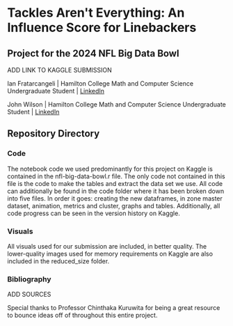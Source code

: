 # Tackles Aren't Everything: An Influence Score for Linebackers
## Project for the 2024 NFL Big Data Bowl
ADD LINK TO KAGGLE SUBMISSION

Ian Fratarcangeli | Hamilton College Math and Computer Science Undergraduate Student | [LinkedIn](https://www.linkedin.com/in/hadrian-fratarcangeli/)

John Wilson | Hamilton College Math and Computer Science Undergraduate Student | [LinkedIn](https://www.linkedin.com/in/john-wilson31/)


## Repository Directory

### Code
The notebook code we used predominantly for this project on Kaggle is contained in the nfl-big-data-bowl.r file. The only code not contained in this file is the code to make the tables and extract the data set we use. All code can additionally be found in the code folder where it has been broken down into five files. In order it goes: creating the new dataframes, in zone master dataset, animation, metrics and cluster, graphs and tables. Additionally, all code progress can be seen in the version history on Kaggle. 

### Visuals
All visuals used for our submission are included, in better quality. The lower-quality images used for memory requirements on Kaggle are also included in the reduced_size folder.

### Bibliography
ADD SOURCES

Special thanks to Professor Chinthaka Kuruwita for being a great resource to bounce ideas off of throughout this entire project. 



